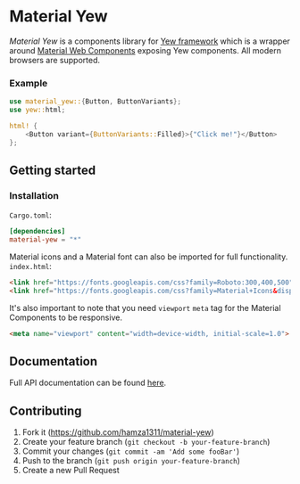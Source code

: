 # Material Yew

*Material Yew* is a components library for [Yew framework](https://yew.rs/) which is a wrapper around [Material Web Components](https://github.com/material-components/material-web) exposing Yew components. All modern browsers are supported.

### Example

```rust
use material_yew::{Button, ButtonVariants};
use yew::html;

html! {
    <Button variant={ButtonVariants::Filled}>{"Click me!"}</Button>
};
```

## Getting started

### Installation

`Cargo.toml`:
```toml
[dependencies]
material-yew = "*"
```

Material icons and a Material font can also be imported for full functionality.  
`index.html`:
```html
<link href="https://fonts.googleapis.com/css?family=Roboto:300,400,500" rel="stylesheet">
<link href="https://fonts.googleapis.com/css?family=Material+Icons&display=block" rel="stylesheet">
```

It's also important to note that you need `viewport` `meta` tag for the Material Components to be responsive.
```html
<meta name="viewport" content="width=device-width, initial-scale=1.0">
```

## Documentation

Full API documentation can be found [here](https://yew-material.web.app/docs/material_yew). 

## Contributing

1. Fork it (<https://github.com/hamza1311/material-yew>)
2. Create your feature branch (`git checkout -b your-feature-branch`)
3. Commit your changes (`git commit -am 'Add some fooBar'`)
4. Push to the branch (`git push origin your-feature-branch`)
5. Create a new Pull Request
